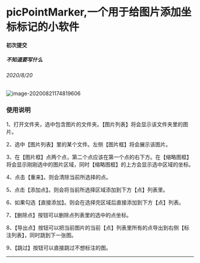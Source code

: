 # picPointMarker,一个用于给图片添加坐标标记的小软件



####  初次提交

#####  不知道要写什么

###### 2020/8/20

![image-20200821174819606](C:\Users\XuJingxin\AppData\Roaming\Typora\typora-user-images\image-20200821174819606.png)

### 使用说明

1、打开文件夹，选中包含图片的文件夹。【图片列表】将会显示该文件夹里的图片。

2、选中【图片列表】里的某个文件。左侧【图片框】将会展示该图片。

3、在【图片框】点两个点，第二个点应该在第一个点的右下方。在【缩略图框】将会显示刚刚选中的图片区域，同时【缩略图框】的上方会显示选中区域的坐标。

4、点击【重来】。则会清除当前所选择的点。

5、点击【添加点】。则会将当前所选择区域添加到下方【点】列表里。

6、如果勾选【直接添加】。则会在选择完区域后直接添加到下方【点】列表。

7、【删除点】按钮可以删除点列表里的选中的点坐标。

8、【导出点】按钮可以把当前图片的当前【点】列表里所有的点导出到右侧【标注列表】，同时跳到下一张图。

9、【跳过】按钮可以直接跳过不想标注的图。





------

